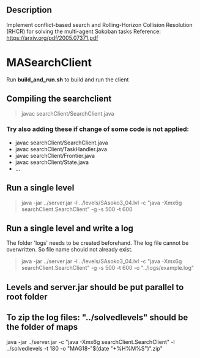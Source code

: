 ## Description
Implement conflict-based search and Rolling-Horizon Collision Resolution (RHCR) for solving the multi-agent Sokoban tasks
Reference: https://arxiv.org/pdf/2005.07371.pdf

# MASearchClient
Run **build_and_run.sh** to build and run the client

## Compiling the searchclient
> javac searchClient/SearchClient.java
### Try also adding these if change of some code is not applied:
* javac searchClient/SearchClient.java
* javac searchClient/TaskHandler.java
* javac searchClient/Frontier.java
* javac searchClient/State.java
* ... 


## Run a single level
> java -jar ../server.jar -l ../levels/SAsoko3_04.lvl -c "java -Xmx6g searchClient.SearchClient" -g -s 500 -t 600  

## Run a single level and write a log
The folder 'logs' needs to be created beforehand.
The log file cannot be overwritten. So file name should not already exist.
> java -jar ../server.jar -l ../levels/SAsoko3_04.lvl -c "java -Xmx6g searchClient.SearchClient" -g -s 500 -t 600 -o "../logs/example.log"

## Levels and server.jar should be put parallel to root folder

## To zip the log files: "../solvedlevels" should be the folder of maps

java -jar ../server.jar -c "java -Xmx6g searchClient.SearchClient" -l ../solvedlevels -t 180 -o "MAG18-"$(date "+%H%M%S")".zip"

